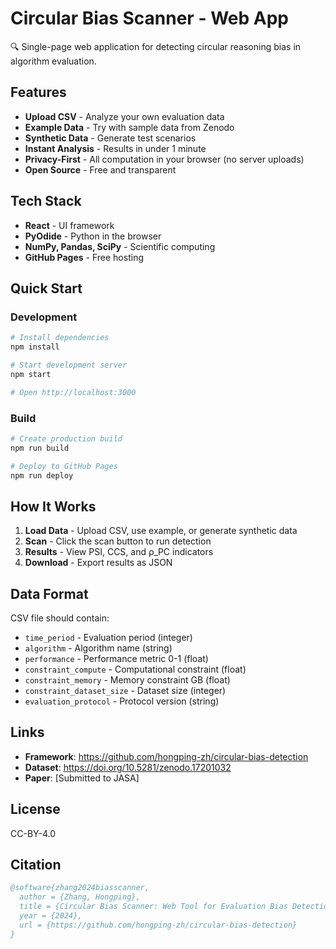 # Circular Bias Scanner - Web App

🔍 Single-page web application for detecting circular reasoning bias in algorithm evaluation.

## Features

- **Upload CSV** - Analyze your own evaluation data
- **Example Data** - Try with sample data from Zenodo
- **Synthetic Data** - Generate test scenarios
- **Instant Analysis** - Results in under 1 minute
- **Privacy-First** - All computation in your browser (no server uploads)
- **Open Source** - Free and transparent

## Tech Stack

- **React** - UI framework
- **PyOdide** - Python in the browser
- **NumPy, Pandas, SciPy** - Scientific computing
- **GitHub Pages** - Free hosting

## Quick Start

### Development

```bash
# Install dependencies
npm install

# Start development server
npm start

# Open http://localhost:3000
```

### Build

```bash
# Create production build
npm run build

# Deploy to GitHub Pages
npm run deploy
```

## How It Works

1. **Load Data** - Upload CSV, use example, or generate synthetic data
2. **Scan** - Click the scan button to run detection
3. **Results** - View PSI, CCS, and ρ_PC indicators
4. **Download** - Export results as JSON

## Data Format

CSV file should contain:
- `time_period` - Evaluation period (integer)
- `algorithm` - Algorithm name (string)
- `performance` - Performance metric 0-1 (float)
- `constraint_compute` - Computational constraint (float)
- `constraint_memory` - Memory constraint GB (float)
- `constraint_dataset_size` - Dataset size (integer)
- `evaluation_protocol` - Protocol version (string)

## Links

- **Framework**: https://github.com/hongping-zh/circular-bias-detection
- **Dataset**: https://doi.org/10.5281/zenodo.17201032
- **Paper**: [Submitted to JASA]

## License

CC-BY-4.0

## Citation

```bibtex
@software{zhang2024biasscanner,
  author = {Zhang, Hongping},
  title = {Circular Bias Scanner: Web Tool for Evaluation Bias Detection},
  year = {2024},
  url = {https://github.com/hongping-zh/circular-bias-detection}
}
```
